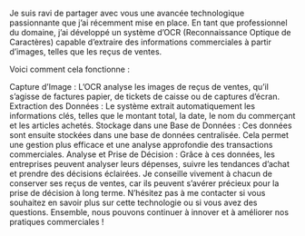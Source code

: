 Je suis ravi de partager avec vous une avancée technologique passionnante que j’ai récemment mise en place. En tant que professionnel du domaine, j’ai développé un système d’OCR (Reconnaissance Optique de Caractères) capable d’extraire des informations commerciales à partir d’images, telles que les reçus de ventes.

Voici comment cela fonctionne :

Capture d’Image : L’OCR analyse les images de reçus de ventes, qu’il s’agisse de factures papier, de tickets de caisse ou de captures d’écran.
Extraction des Données : Le système extrait automatiquement les informations clés, telles que le montant total, la date, le nom du commerçant et les articles achetés.
Stockage dans une Base de Données : Ces données sont ensuite stockées dans une base de données centralisée. Cela permet une gestion plus efficace et une analyse approfondie des transactions commerciales.
Analyse et Prise de Décision : Grâce à ces données, les entreprises peuvent analyser leurs dépenses, suivre les tendances d’achat et prendre des décisions éclairées. Je conseille vivement à chacun de conserver ses reçus de ventes, car ils peuvent s’avérer précieux pour la prise de décision à long terme.
N’hésitez pas à me contacter si vous souhaitez en savoir plus sur cette technologie ou si vous avez des questions. Ensemble, nous pouvons continuer à innover et à améliorer nos pratiques commerciales !

